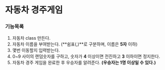 자동차 경주게임
==========

### 기능목록
1. 자동차 class 만든다.
2. 자동차 이름을 부여받는다. (**쉼표(,)**로 구분하며, 이름은 **5자** 이하)
3. 몇번 이동할지 입력받는다.
4. 0~9 사이의 랜덤숫자를 구하고, 숫자가 **4** 이상이면 전진하고 **3** 이하이면 정지한다.
5. 자동차 경주 게임을 완료한 후 우승자를 알려준다. **(우승자는 1명 이상일 수 있다.)**
